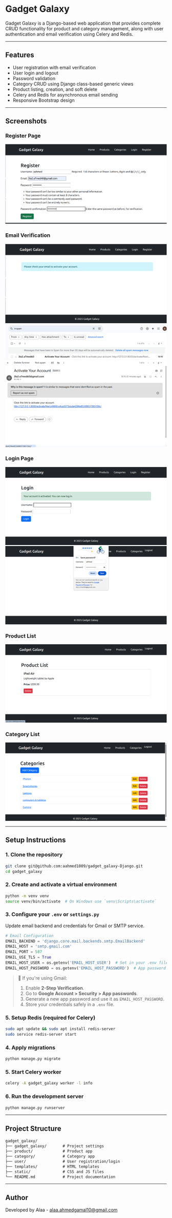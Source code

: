 # Gadget Galaxy

Gadget Galaxy is a Django-based web application that provides complete CRUD functionality for product and category management, along with user authentication and email verification using Celery and Redis.

---

## Features

* User registration with email verification
* User login and logout
* Password validation
* Category CRUD using Django class-based generic views
* Product listing, creation, and soft delete
* Celery and Redis for asynchronous email sending
* Responsive Bootstrap design

---

## Screenshots

### Register Page

![Register](screenshots/register.png)

### Email Verification

![Email](screenshots/activation_email.png)
![Email](screenshots/activation_email2.png)
![Email](screenshots/activation_email3.png)

### Login Page

![Login](screenshots/login.png)
![Login](screenshots/login2.png)

### Product List

![Products](screenshots/product_list.png)

### Category List

![Categories](screenshots/category_list.png)

---

## Setup Instructions

### 1. Clone the repository

```bash
git clone git@github.com:aahmed1009/gadget_galaxy-Django.git
cd gadget_galaxy
```

### 2. Create and activate a virtual environment

```bash
python -m venv venv
source venv/bin/activate  # On Windows use `venv\Scripts\activate`
```



### 3. Configure your `.env` or `settings.py`

Update email backend and credentials for Gmail or SMTP service.
```python
# Email Configuration
EMAIL_BACKEND = 'django.core.mail.backends.smtp.EmailBackend'
EMAIL_HOST = 'smtp.gmail.com'
EMAIL_PORT = 587
EMAIL_USE_TLS = True
EMAIL_HOST_USER = os.getenv('EMAIL_HOST_USER')  # Set in your .env file
EMAIL_HOST_PASSWORD = os.getenv('EMAIL_HOST_PASSWORD')  # App password from Gmail
```

> 📧 If you're using Gmail:
>
> 1. Enable **2-Step Verification**.
> 2. Go to **Google Account > Security > App passwords**.
> 3. Generate a new app password and use it as `EMAIL_HOST_PASSWORD`.
> 4. Store your credentials safely in a `.env` file.
### 5. Setup Redis (required for Celery)

```bash
sudo apt update && sudo apt install redis-server
sudo service redis-server start
```

### 4. Apply migrations

```bash
python manage.py migrate
```

### 5. Start Celery worker

```bash
celery -A gadget_galaxy worker -l info
```

### 6. Run the development server

```bash
python manage.py runserver
```

---

## Project Structure

```
gadget_galaxy/
├── gadget_galaxy/       # Project settings
├── product/             # Product app
├── category/            # Category app
├── user/                # User registration/login
├── templates/           # HTML templates
├── static/              # CSS and JS files
└── README.md            # Project documentation
```

---

## Author

Developed by Alaa - [alaa.ahmedgamal10@gmail.com](mailto:alaa.ahmedgamal10@gmail.com)

